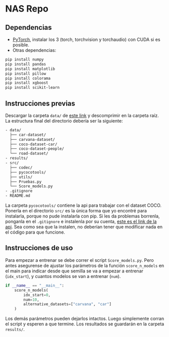 # NAS Repo

## Dependencias

- [PyTorch](https://pytorch.org/get-started/locally/), instalar los 3 (torch, torchvision y torchaudio) con CUDA si es posible.
- Otras dependencias:

```bash
pip install numpy
pip install pandas
pip install matplotlib
pip install pillow
pip install colorama
pip install xgboost
pip install scikit-learn
```

## Instrucciones previas

Descargar la carpeta `data/` de [este link](https://mega.nz/file/e3hQzbTB#l60DJyVcBs1XezSv4sEJ7QIO1EKhp3QYIEPHUhPza70) y descomprimir en la
carpeta raíz. La estructura final del directorio debería ser la siguiente:

```bash
- data/
  ├── car-dataset/
  ├── carvana-dataset/
  ├── coco-dataset-car/
  ├── coco-dataset-people/
  └── road-dataset/
- results/
- src/
  ├── codec/
  ├── pycocotools/
  ├── utils/
  ├── Pruebas.py
  └── Score_models.py
- .gitignore
- README.md
```

La carpeta `pycocotools/` contiene la api para trabajar con el dataset COCO. Ponerla en el directorio `src/` es la única forma que yo encontré
para instalarla, porque no pude instalarla con pip. Si les da problemas borrenla, ponganla en el `.gitignore` e instalenla por su cuenta,
[este es el link de la api](https://github.com/cocodataset/cocoapi/). Sea como sea que la instalen, no deberían tener que modificar nada en
el código para que funcione.

## Instrucciones de uso

Para empezar a entrenar se debe correr el script `Score_models.py`. Pero antes asegurense de ajustar los parámetros de la función `score_n_models`
en el main para indicar desde que semilla se va a empezar a entrenar (`idx_start`), y cuantos modelos se van a entrenar (`num`).

```python
if __name__ == "__main__":
    score_n_models(
        idx_start=0,
        num=10,
        alternative_datasets=["carvana", "car"]
    )
```

Los demás parámetros pueden dejarlos intactos. Luego simplemente corran el script y esperen a que termine. Los resultados se guardarán
en la carpeta `results/`.
